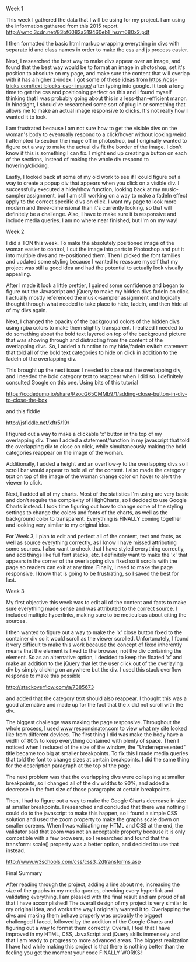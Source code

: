 Week 1

This week I gathered the data that I will be using for my project. I am using the information gathered from this 2015 report. http://wmc.3cdn.net/83bf6082a319460eb1_hsrm680x2.pdf

I then formatted the basic html markup wrapping everything in divs with separate id and class names in order to make the css and js process easier.

Next, I researched the best way to make divs appear over an image, and found that the best way would be to format an image in photoshop, set it's position to absolute on my page, and make sure the content that will overlap with it has a higher z-index. I got some of these ideas from https://css-tricks.com/text-blocks-over-image/ after typing into google. It took a long time to get the css and positioning perfect on this and I found myself thinking that I was probably going about this in a less-than-efficient manor. In hindsight, I should've researched some sort of plug in or something that allows me to make an actual image responsive to clicks. It's not really how I wanted it to look.

I am frustrated because I am not sure how to get the visible divs on the woman's body to eventually respond to a click/hover without looking weird. I attempted to section the image off in photoshop, but I originally wanted to figure out a way to make the actual div fit the border of the image. I don't know if this is something I can fix. I might end up creating a button on each of the sections, instead of making the whole div respond to hovering/clicking.

Lastly, I looked back at some of my old work to see if I could figure out a way to create a popup div that appears when you click on a visible div. I successfully executed a hide/show function, looking back at my music-sampler assignment, but I am still working on a way to make a fadeIn effect apply to the correct specific divs on click. I want my page to look more modern and three-dimensional than it's currently looking, so that will definitely be a challenge. Also, I have to make sure it is responsive and include media queries. I am no where near finished, but I'm on my way!

Week 2

I did a TON this week. To make the absolutely positioned image of the woman easier to control, I cut the image into parts in Photoshop and put it into multiple divs and re-positioned them. Then I picked the font families and updated some styling because I wanted to reassure myself that my project was still a good idea and had the potential to actually look visually appealing.

After I made it look a little prettier, I gained some confidence and began to figure out the Javascript and jQuery to make my hidden divs fadeIn on click. I actually mostly referenced the music-sampler assignment and logically thought through what needed to take place to hide, fadeIn, and then hide all of my divs again.

Next, I changed the opacity of the background colors of the hidden divs using rgba colors to make them slightly transparent. I realized I needed to do something about the bold text layered on top of the background picture that was showing through and distracting from the content of the overlapping divs. So, I added a function to my hide/fadeIn switch statement that told all of the bold text categories to hide on click in addition to the fadeIn of the overlapping div.

This brought up the next issue: I needed to close out the overlapping div, and I needed the bold category text to reappear when I did so. I definitely consulted Google on this one. Using bits of this tutorial

https://codedump.io/share/PzocG65CMMb9/1/adding-close-button-in-div-to-close-the-box

and this fiddle

http://jsfiddle.net/xftr5/19/

I figured out a way to make a clickable 'x' button in the top of my overlapping div. Then I added a statement/function in my javascript that told the overlapping div to close on click, while simultaneously making the bold categories reappear on the image of the woman.

Additionally, I added a height and an overflow-y to the overlapping divs so I scroll bar would appear to hold all of the content. I also made the category text on top of the image of the woman change color on hover to alert the viewer to click.

Next, I added all of my charts. Most of the statistics I'm using are very basic and don't require the complexity of HighCharts, so I decided to use Google Charts instead. I took time figuring out how to change some of the styling settings to change the colors and fonts of the charts, as well as the background color to transparent. Everything is FINALLY coming together and looking very similar to my original idea.

For Week 3, I plan to edit and perfect all of the content, text and facts, as well as source everything correctly, as I know I have missed attributing some sources. I also want to check that I have styled everything correctly, and add things like full font stacks, etc. I definitely want to make the 'x' that appears in the corner of the overlapping divs fixed so it scrolls with the page so readers can exit at any time. Finally, I need to make the page responsive. I know that is going to be frustrating, so I saved the best for last.

Week 3

My first objective this week was to edit all of the content and facts to make sure everything made sense and was attributed to the correct source. I included multiple hyperlinks, making sure to be meticulous about citing the sources.

I then wanted to figure out a way to make the 'x' close button fixed to the container div so it would scroll as the viewer scrolled. Unfortunately, I found it very difficult to make this work because the concept of fixed inherently means that the element is fixed to the browser, not the div containing the element. So as an alternative option, I decided to keep the floated 'x' and make an addition to the jQuery that let the user click out of the overlaying div by simply clicking on anywhere but the div. I used this stack overflow response to make this possible

http://stackoverflow.com/a/7385673

and added that the category text should also reappear. I thought this was a good alternative and made up for the fact that the x did not scroll with the div.

The biggest challenge was making the page responsive. Throughout the whole process, I used www.responsinator.com to view what my site looked like from different devices. The first thing I did was make the body have a width of 80% to keep everything contained with plenty of space. Then I noticed when I reduced of the size of the window, the "Underrepresented" title became too big at smaller breakpoints. To fix this I made media queries that told the font to change sizes at certain breakpoints. I did the same thing for the description paragraph at the top of the page.

The next problem was that the overlapping divs were collapsing at smaller breakpoints, so I changed all of the div widths to 90%, and added a decrease in the font size of those paragraphs at certain breakpoints.

Then, I had to figure out a way to make the Google Charts decrease in size at smaller breakpoints. I researched and concluded that there was nothing I could do to the javascript to make this happen, so I found a simple CSS solution and used the zoom property to make the graphs scale down on smaller screens. When I was validating my HTML and CSS at the end, the validator said that zoom was not an acceptable property because it is only compatible with a few browsers, so I researched and found that the transform: scale() property was a better option, and decided to use that instead.

http://www.w3schools.com/css/css3_2dtransforms.asp

Final Summary

After reading through the project, adding a line about me, increasing the size of the graphs in my media queries, checking every hyperlink and validating everything, I am pleased with the final result and am proud of all that I have accomplished! The overall design of my project is very similar to my original idea, and works the way I originally wanted it to. Overlapping the divs and making them behave properly was probably the biggest challenged I faced, followed by the addition of the Google Charts and figuring out a way to format them correctly. Overall, I feel that I have improved in my HTML, CSS, JavaScript and jQuery skills immensely and that I am ready to progress to more advanced areas. The biggest realization I have had while making this project is that there is nothing better than the feeling you get the moment your code FINALLY WORKS!
